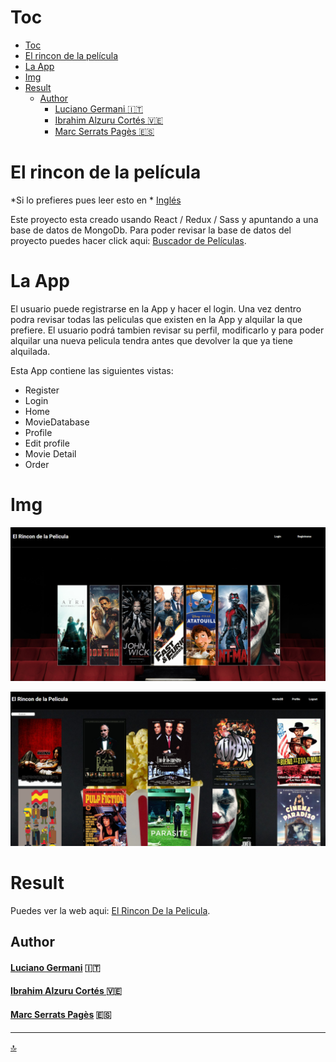 # Toc

- [Toc](#toc)
- [El rincon de la película](#el-rincon-de-la-película)
- [La App](#la-app)
- [Img](#img)
- [Result](#result)
  - [Author](#author)
      - [Luciano Germani :it:](#luciano-germani-it)
      - [Ibrahim Alzuru Cortés  :venezuela:](#ibrahim-alzuru-cortés--venezuela)
      - [Marc Serrats Pagès :es:](#marc-serrats-pagès-es)



# El rincon de la película

*Si lo prefieres pues leer esto en * [Inglés](README.md)

Este proyecto esta creado usando React / Redux / Sass y apuntando a una base de datos de MongoDb. Para poder revisar la base de datos del proyecto puedes hacer click aqui: [Buscador de Películas](https://github.com/Germanilu/Buscador-De-Peliculas).

# La App

El usuario puede registrarse en la App y hacer el login. Una vez dentro podra revisar todas las peliculas que existen en la App y alquilar la que prefiere.
El usuario podrá tambien revisar su perfil, modificarlo y para poder alquilar una nueva pelicula tendra antes que devolver la que ya tiene alquilada.

Esta App contiene las siguientes vistas:

- Register
- Login
- Home
- MovieDatabase
- Profile
- Edit profile
- Movie Detail
- Order


# Img

![Home](./img-readme/Home.png)

![MovieDB](./img-readme//movieDb.png)


# Result

Puedes ver la web aqui: [El Rincon De la Pelicula](https://dev.d1w3l4s3mddekq.amplifyapp.com/).

## Author 	

#### [Luciano Germani](https://github.com/Germanilu) :it:
#### [Ibrahim Alzuru Cortés ](https://github.com/ibralzuru) :venezuela:
#### [Marc Serrats Pagès](https://github.com/pagesMp) :es:




---------------------

[:top:](#toc)
